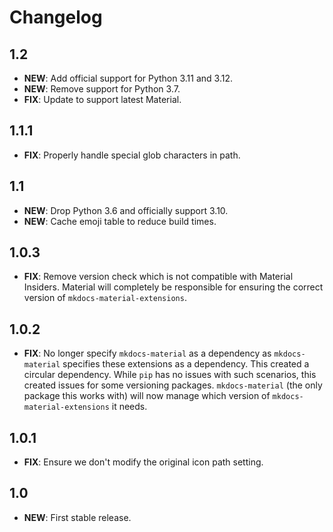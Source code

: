 # Changelog

## 1.2

- **NEW**: Add official support for Python 3.11 and 3.12.
- **NEW**: Remove support for Python 3.7.
- **FIX**: Update to support latest Material.

## 1.1.1

- **FIX**: Properly handle special glob characters in path.

## 1.1

- **NEW**: Drop Python 3.6 and officially support 3.10.
- **NEW**: Cache emoji table to reduce build times.

## 1.0.3

- **FIX**: Remove version check which is not compatible with Material Insiders. Material will completely be responsible
  for ensuring the correct version of `mkdocs-material-extensions`.

## 1.0.2

- **FIX**: No longer specify `mkdocs-material` as a dependency as `mkdocs-material` specifies these extensions as a
  dependency. This created a circular dependency. While `pip` has no issues with such scenarios, this created issues
  for some versioning packages. `mkdocs-material` (the only package this works with) will now manage which version of
  `mkdocs-material-extensions` it needs.

## 1.0.1

- **FIX**: Ensure we don't modify the original icon path setting.

## 1.0

- **NEW**: First stable release.

